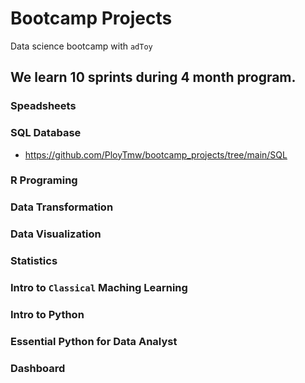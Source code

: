# Bootcamp Projects

Data science bootcamp with `adToy`

## We learn 10 sprints during 4 month program.

### Speadsheets
### SQL Database
- https://github.com/PloyTmw/bootcamp_projects/tree/main/SQL
### R Programing
### Data Transformation
### Data Visualization
### Statistics
### Intro to `Classical` Maching Learning
### Intro to Python
### Essential Python for Data Analyst
### Dashboard
